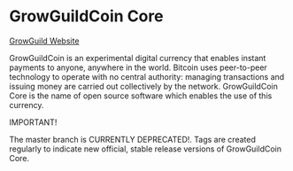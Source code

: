 # GrowGuildCoin Core 
[GrowGuild Website](https://growguildcoin.com)

GrowGuildCoin is an experimental digital currency that enables instant payments to anyone, anywhere in the world. Bitcoin uses peer-to-peer technology to operate with no central authority: managing transactions and issuing money are carried out collectively by the network. GrowGuildCoin Core is the name of open source software which enables the use of this currency.

IMPORTANT!

The master branch is CURRENTLY DEPRECATED!. Tags are created regularly to indicate new official, stable release versions of GrowGuildCoin Core.

